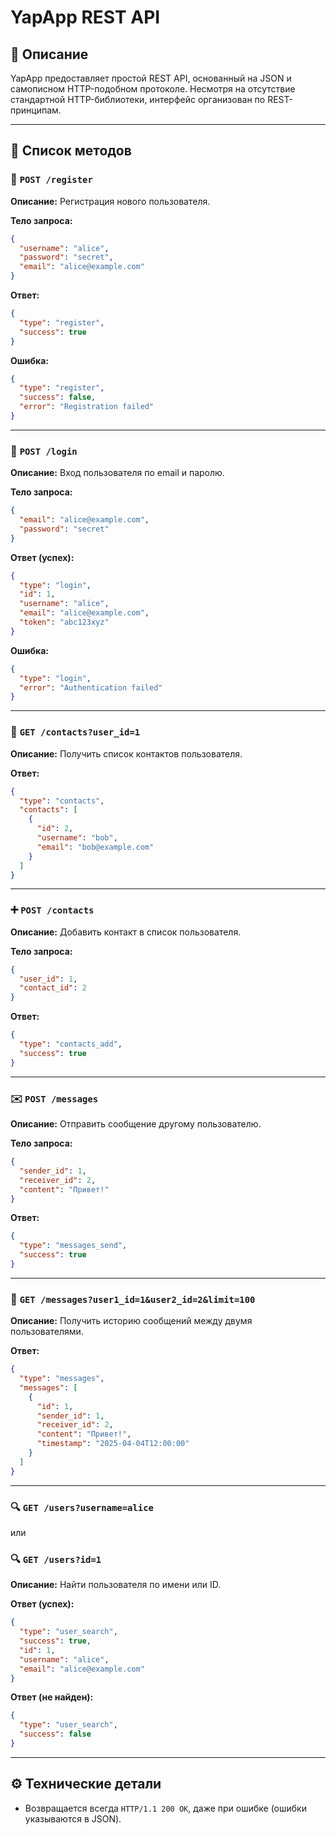 
# YapApp REST API

## 📖 Описание

YapApp предоставляет простой REST API, основанный на JSON и самописном HTTP-подобном протоколе. Несмотря на отсутствие стандартной HTTP-библиотеки, интерфейс организован по REST-принципам.

---

## 🧭 Список методов

### 📝 `POST /register`

**Описание:** Регистрация нового пользователя.

**Тело запроса:**
```json
{
  "username": "alice",
  "password": "secret",
  "email": "alice@example.com"
}
```

**Ответ:**
```json
{
  "type": "register",
  "success": true
}
```

**Ошибка:**
```json
{
  "type": "register",
  "success": false,
  "error": "Registration failed"
}
```

---

### 🔑 `POST /login`

**Описание:** Вход пользователя по email и паролю.

**Тело запроса:**
```json
{
  "email": "alice@example.com",
  "password": "secret"
}
```

**Ответ (успех):**
```json
{
  "type": "login",
  "id": 1,
  "username": "alice",
  "email": "alice@example.com",
  "token": "abc123xyz"
}
```

**Ошибка:**
```json
{
  "type": "login",
  "error": "Authentication failed"
}
```

---

### 👥 `GET /contacts?user_id=1`

**Описание:** Получить список контактов пользователя.

**Ответ:**
```json
{
  "type": "contacts",
  "contacts": [
    {
      "id": 2,
      "username": "bob",
      "email": "bob@example.com"
    }
  ]
}
```

---

### ➕ `POST /contacts`

**Описание:** Добавить контакт в список пользователя.

**Тело запроса:**
```json
{
  "user_id": 1,
  "contact_id": 2
}
```

**Ответ:**
```json
{
  "type": "contacts_add",
  "success": true
}
```

---

### ✉️ `POST /messages`

**Описание:** Отправить сообщение другому пользователю.

**Тело запроса:**
```json
{
  "sender_id": 1,
  "receiver_id": 2,
  "content": "Привет!"
}
```

**Ответ:**
```json
{
  "type": "messages_send",
  "success": true
}
```

---

### 📩 `GET /messages?user1_id=1&user2_id=2&limit=100`

**Описание:** Получить историю сообщений между двумя пользователями.

**Ответ:**
```json
{
  "type": "messages",
  "messages": [
    {
      "id": 1,
      "sender_id": 1,
      "receiver_id": 2,
      "content": "Привет!",
      "timestamp": "2025-04-04T12:00:00"
    }
  ]
}
```

---

### 🔍 `GET /users?username=alice`

или

### 🔍 `GET /users?id=1`

**Описание:** Найти пользователя по имени или ID.

**Ответ (успех):**
```json
{
  "type": "user_search",
  "success": true,
  "id": 1,
  "username": "alice",
  "email": "alice@example.com"
}
```

**Ответ (не найден):**
```json
{
  "type": "user_search",
  "success": false
}
```

---

## ⚙️ Технические детали
- Возвращается всегда `HTTP/1.1 200 OK`, даже при ошибке (ошибки указываются в JSON).
